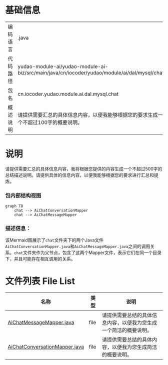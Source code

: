# 基础信息

|      |      |
|------|------|
| 编码语言 | .java |
| 代码路径 | yudao-module-ai/yudao-module-ai-biz/src/main/java/cn/iocoder/yudao/module/ai/dal/mysql/chat |
| 包名 | cn.iocoder.yudao.module.ai.dal.mysql.chat |
| 概述说明 | 请提供需要汇总的具体信息内容，以便我能够根据您的要求生成一个不超过100字的概要说明。 |

# 说明

请提供需要汇总的具体信息内容，我将根据您提供的内容生成一个不超过500字的总结描述说明。请提供具体的信息内容，以便我能够根据您的要求进行汇总和提炼。


### 包内部结构视图

```mermaid
graph TD
    chat --> AiChatConversationMapper
    chat --> AiChatMessageMapper
```

### 描述信息：
该Mermaid图展示了`chat`文件夹下的两个Java文件`AiChatConversationMapper.java`和`AiChatMessageMapper.java`之间的调用关系。`chat`文件夹作为父节点，包含了这两个Mapper文件，表示它们在同一个目录下，并且可能存在相互调用的关系。

# 文件列表 File List

| 名称   | 类型  | 说明 |
|-------|------|-------------|
| [AiChatMessageMapper.java](AiChatMessageMapper.md) | file | 请提供需要总结的具体信息内容，以便我为您生成一个简洁的概要说明。 |
| [AiChatConversationMapper.java](AiChatConversationMapper.md) | file | 请提供需要总结的具体内容，以便我为您生成简洁的概要说明。 |


